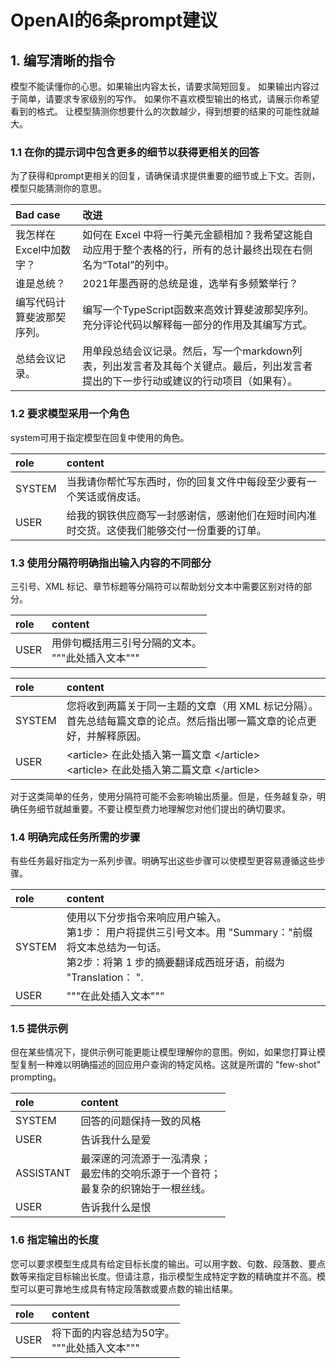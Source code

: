 # OpenAI的6条prompt建议

## 1. 编写清晰的指令

模型不能读懂你的心思。如果输出内容太长，请要求简短回复。
如果输出内容过于简单，请要求专家级别的写作。
如果你不喜欢模型输出的格式，请展示你希望看到的格式。
让模型猜测你想要什么的次数越少，得到想要的结果的可能性就越大。

### 1.1 在你的提示词中包含更多的细节以获得更相关的回答
为了获得和prompt更相关的回复，请确保请求提供重要的细节或上下文。否则，模型只能猜测你的意思。

| Bad case | 改进                                                                                                 |
|:---------|:---------------------------------------------------------------------------------------------------|
| 我怎样在Excel中加数字？      | 如何在 Excel 中将一行美元金额相加？我希望这能自动应用于整个表格的行，所有的总计最终出现在右侧名为“Total”的列中。                                    |
| 谁是总统？    | 2021年墨西哥的总统是谁，选举有多频繁举行？                                                                            |
| 编写代码计算斐波那契序列。    | 编写一个TypeScript函数来高效计算斐波那契序列。充分评论代码以解释每一部分的作用及其编写方式。                                                |
| 总结会议记录。    | 用单段总结会议记录。然后，写一个markdown列表，列出发言者及其每个关键点。最后，列出发言者提出的下一步行动或建议的行动项目（如果有）。                             |

### 1.2 要求模型采用一个角色
system可用于指定模型在回复中使用的角色。

| role          | content                                       |
|:--------------|:----------------------------------------------|
| SYSTEM        | 当我请你帮忙写东西时，你的回复文件中每段至少要有一个笑话或俏皮话。             |
| USER         | 给我的钢铁供应商写一封感谢信，感谢他们在短时间内准时交货。这使我们能够交付一份重要的订单。 |

### 1.3 使用分隔符明确指出输入内容的不同部分
三引号、XML 标记、章节标题等分隔符可以帮助划分文本中需要区别对待的部分。

| role          | content                                           |
|:--------------|:--------------------------------------------------|
| USER         | 用俳句概括用三引号分隔的文本。<br/>"""此处插入文本"""                  |

| role          | content                                                                 |
|:--------------|:------------------------------------------------------------------------|
| SYSTEM        | 您将收到两篇关于同一主题的文章（用 XML 标记分隔）。首先总结每篇文章的论点。然后指出哪一篇文章的论点更好，并解释原因。           |
| USER         | \<article> 在此处插入第一篇文章 \</article><br/>\<article> 在此处插入第二篇文章 \</article> |

对于这类简单的任务，使用分隔符可能不会影响输出质量。但是，任务越复杂，明确任务细节就越重要。不要让模型费力地理解您对他们提出的确切要求。

### 1.4 明确完成任务所需的步骤
有些任务最好指定为一系列步骤。明确写出这些步骤可以使模型更容易遵循这些步骤。

| role          | content                                                                                                     |
|:--------------|:------------------------------------------------------------------------------------------------------------|
| SYSTEM        | 使用以下分步指令来响应用户输入。<br/>第1步： 用户将提供三引号文本。用 "Summary："前缀将文本总结为一句话。<br/>第2步：将第 1 步的摘要翻译成西班牙语，前缀为 "Translation： ". |
| USER         | """在此处插入文本"""                                                               |

### 1.5 提供示例
但在某些情况下，提供示例可能更能让模型理解你的意图。例如，如果您打算让模型复制一种难以明确描述的回应用户查询的特定风格。这就是所谓的 "few-shot" prompting。

| role          | content                                            |
|:--------------|:---------------------------------------------------|
| SYSTEM        | 回答的问题保持一致的风格                                       |
| USER         | 告诉我什么是爱                                            |
| ASSISTANT         | 最深邃的河流源于一泓清泉；<br/>最宏伟的交响乐源于一个音符；<br/>最复杂的织锦始于一根丝线。 |
| USER         | 告诉我什么是恨                                            |

### 1.6 指定输出的长度
您可以要求模型生成具有给定目标长度的输出。可以用字数、句数、段落数、要点数等来指定目标输出长度。但请注意，指示模型生成特定字数的精确度并不高。模型可以更可靠地生成具有特定段落数或要点数的输出结果。

| role          | content                        |
|:--------------|:-------------------------------|
| USER         | 将下面的内容总结为50字。<br/>"""此处插入文本""" |

